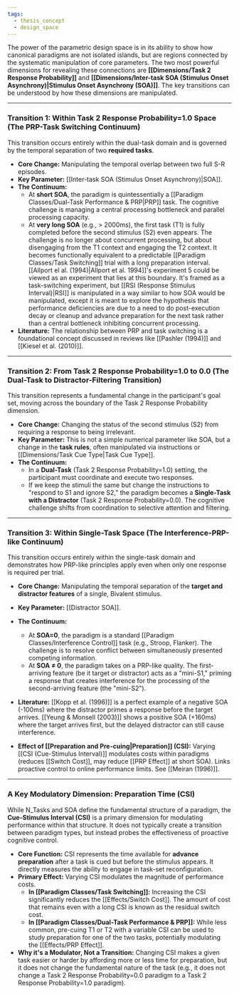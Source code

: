 ```yaml
---
tags:
  - thesis_concept
  - design_space
---
```


The power of the parametric design space is in its ability to show how canonical paradigms are not isolated islands, but are regions connected by the systematic manipulation of core parameters. The two most powerful dimensions for revealing these connections are **[[Dimensions/Task 2 Response Probability]]** and **[[Dimensions/Inter-task SOA (Stimulus Onset Asynchrony)|Stimulus Onset Asynchrony (SOA)]]**. The key transitions can be understood by how these dimensions are manipulated.

---
### Transition 1: Within Task 2 Response Probability=1.0 Space (The PRP-Task Switching Continuum)

This transition occurs entirely within the dual-task domain and is governed by the temporal separation of two **required tasks**.
- **Core Change:** Manipulating the temporal overlap between two full S-R episodes.
- **Key Parameter:** [[Inter-task SOA (Stimulus Onset Asynchrony)|SOA]].
- **The Continuum:**
    - At **short SOA**, the paradigm is quintessentially a [[Paradigm Classes/Dual-Task Performance & PRP|PRP]] task. The cognitive challenge is managing a central processing bottleneck and parallel processing capacity.
    - At **very long SOA** (e.g., > 2000ms), the first task (T1) is fully completed before the second stimulus (S2) even appears. The challenge is no longer about concurrent processing, but about disengaging from the T1 context and engaging the T2 context. It becomes functionally equivalent to a predictable [[Paradigm Classes/Task Switching]] trial with a long preparation interval. [[Allport el al. (1994)|Allport et al. 1994]]'s experiment 5 could be viewed as an experiment that lies at this boundary. It's framed as a task-switching experiment, but [[RSI (Response Stimulus Interval)|RSI]] is manipulated in a way similar to how SOA would be manipulated, except it is meant to explore the hypothesis that performance deficiencies are due to a need to do post-execution decay or cleanup and advance preparation for the next task rather than a central bottleneck inhibiting concurrent processing.
- **Literature:** The relationship between PRP and task switching is a foundational concept discussed in reviews like [[Pashler (1994)]] and [[Kiesel et al. (2010)]].

---
### Transition 2: From Task 2 Response Probability=1.0 to 0.0 (The Dual-Task to Distractor-Filtering Transition)

This transition represents a fundamental change in the participant's goal set, moving across the boundary of the Task 2 Response Probability dimension.
- **Core Change:** Changing the status of the second stimulus (S2) from requiring a response to being irrelevant.
- **Key Parameter:** This is not a simple numerical parameter like SOA, but a change in the **task rules**, often manipulated via instructions or [[Dimensions/Task Cue Type|Task Cue Type]].
- **The Continuum:**
    - In a **Dual-Task** (Task 2 Response Probability=1.0) setting, the participant must coordinate and execute two responses.
    - If we keep the stimuli the same but change the instructions to "respond to S1 and ignore S2," the paradigm becomes a **Single-Task with a Distractor** (Task 2 Response Probability=0.0). The cognitive challenge shifts from coordination to selective attention and filtering.

---
### Transition 3: Within Single-Task Space (The Interference-PRP-like Continuum)

This transition occurs entirely within the single-task domain and demonstrates how PRP-like principles apply even when only one response is required per trial.
- **Core Change:** Manipulating the temporal separation of the **target and distractor features** of a single, Bivalent stimulus.
- **Key Parameter:** [[Distractor SOA]].
- **The Continuum:**
    - At **SOA=0**, the paradigm is a standard [[Paradigm Classes/Interference Control]] task (e.g., Stroop, Flanker). The challenge is to resolve conflict between simultaneously presented competing information.
    - At **SOA ≠ 0**, the paradigm takes on a PRP-like quality. The first-arriving feature (be it target or distractor) acts as a "mini-S1," priming a response that creates interference for the processing of the second-arriving feature (the "mini-S2").
- **Literature:** [[Kopp et al. (1996)]] is a perfect example of a negative SOA (-100ms) where the distractor primes a response before the target arrives. [[Yeung & Monsell (2003)]] shows a positive SOA (+160ms) where the target arrives first, but the delayed distractor can still cause interference.

- **Effect of [[Preparation and Pre-cuing|Preparation]] (CSI):** Varying [[CSI (Cue-Stimulus Interval)]] modulates costs within paradigms (reduces [[Switch Cost]], may reduce [[PRP Effect]] at short SOA). Links proactive control to online performance limits. See [[Meiran (1996)]].

---
### A Key Modulatory Dimension: Preparation Time (CSI)

While N_Tasks and SOA define the fundamental structure of a paradigm, the **Cue-Stimulus Interval (CSI)** is a primary dimension for modulating performance within that structure. It does not typically create a transition between paradigm types, but instead probes the effectiveness of proactive cognitive control.

- **Core Function:** CSI represents the time available for **advance preparation** after a task is cued but before the stimulus appears. It directly measures the ability to engage in task-set reconfiguration.
- **Primary Effect:** Varying CSI modulates the magnitude of performance costs.
    - **In [[Paradigm Classes/Task Switching]]:** Increasing the CSI significantly reduces the [[Effects/Switch Cost]]. The amount of cost that remains even with a long CSI is known as the residual switch cost.
    - **In [[Paradigm Classes/Dual-Task Performance & PRP]]:** While less common, pre-cuing T1 or T2 with a variable CSI can be used to study preparation for one of the two tasks, potentially modulating the [[Effects/PRP Effect]].
- **Why it's a Modulator, Not a Transition:** Changing CSI makes a given task easier or harder by affording more or less time for preparation, but it does not change the fundamental nature of the task (e.g., it does not change a Task 2 Response Probability=0.0 paradigm to a Task 2 Response Probability=1.0 paradigm).
